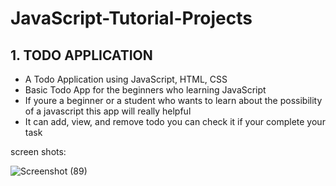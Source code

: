 # JavaScript-Tutorial-Projects

## 1. TODO APPLICATION
   - A Todo Application using JavaScript, HTML, CSS
   - Basic Todo App for the beginners who learning JavaScript
   - If youre a beginner or a student who wants to learn about the possibility of a javascript this app will really helpful
   - It can add, view, and remove todo you can check it if your complete your task

screen shots:

![Screenshot (89)](https://github.com/arun-arunisto/JavaScript-Tutorial-Projects/assets/86800553/c8481e35-f269-469d-ba7c-3f27097b74ef)


